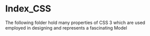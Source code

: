 # Index_CSS
The following folder hold many properties of CSS 3 which are used employed in designing and represents a fascinating Model  
